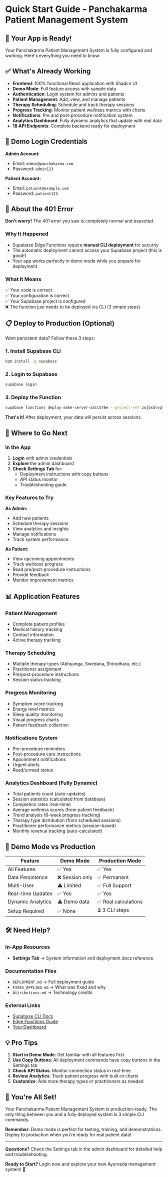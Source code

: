 # Quick Start Guide - Panchakarma Patient Management System

## 🎉 Your App is Ready!

Your Panchakarma Patient Management System is fully configured and working. Here's everything you need to know:

## ✅ What's Already Working

- **Frontend**: 100% functional React application with Shadcn UI
- **Demo Mode**: Full feature access with sample data
- **Authentication**: Login system for admins and patients
- **Patient Management**: Add, view, and manage patients
- **Therapy Scheduling**: Schedule and track therapy sessions
- **Progress Tracking**: Monitor patient wellness metrics with charts
- **Notifications**: Pre and post-procedure notification system
- **Analytics Dashboard**: Fully dynamic analytics that update with real data
- **18 API Endpoints**: Complete backend ready for deployment

## 🔐 Demo Login Credentials

**Admin Account:**
- Email: `admin@panchakarma.com`
- Password: `admin123`

**Patient Account:**
- Email: `patient@example.com`  
- Password: `patient123`

## 🚀 About the 401 Error

**Don't worry!** The 401 error you saw is completely normal and expected.

### Why It Happened
- Supabase Edge Functions require **manual CLI deployment** for security
- The automatic deployment cannot access your Supabase project (this is good!)
- Your app works perfectly in demo mode while you prepare for deployment

### What It Means
✅ Your code is correct  
✅ Your configuration is correct  
✅ Your Supabase project is configured  
❌ The function just needs to be deployed via CLI (3 simple steps)

## 📋 Deploy to Production (Optional)

Want persistent data? Follow these 3 steps:

### 1. Install Supabase CLI
```bash
npm install -g supabase
```

### 2. Login to Supabase
```bash
supabase login
```

### 3. Deploy the Function
```bash
supabase functions deploy make-server-a3cc576e --project-ref zojbxdrvqtnyskpaslri
```

**That's it!** After deployment, your data will persist across sessions.

## 🎯 Where to Go Next

### In the App

1. **Login** with admin credentials
2. **Explore** the admin dashboard
3. **Check Settings Tab** for:
   - Deployment instructions with copy buttons
   - API status monitor
   - Troubleshooting guide

### Key Features to Try

**As Admin:**
- Add new patients
- Schedule therapy sessions
- View analytics and insights
- Manage notifications
- Track system performance

**As Patient:**
- View upcoming appointments
- Track wellness progress
- Read pre/post-procedure instructions
- Provide feedback
- Monitor improvement metrics

## 📊 Application Features

### Patient Management
- Complete patient profiles
- Medical history tracking
- Contact information
- Active therapy tracking

### Therapy Scheduling
- Multiple therapy types (Abhyanga, Swedana, Shirodhara, etc.)
- Practitioner assignment
- Pre/post-procedure instructions
- Session status tracking

### Progress Monitoring
- Symptom score tracking
- Energy level metrics
- Sleep quality monitoring
- Visual progress charts
- Patient feedback collection

### Notifications System
- Pre-procedure reminders
- Post-procedure care instructions
- Appointment notifications
- Urgent alerts
- Read/unread status

### Analytics Dashboard (Fully Dynamic)
- Total patients count (auto-updates)
- Session statistics (calculated from database)
- Completion rates (real-time)
- Average wellness scores (from patient feedback)
- Trend analysis (6-week progress tracking)
- Therapy type distribution (from scheduled sessions)
- Practitioner performance metrics (session-based)
- Monthly revenue tracking (auto-calculated)

## 🔄 Demo Mode vs Production

| Feature | Demo Mode | Production Mode |
|---------|-----------|-----------------|
| All Features | ✅ Yes | ✅ Yes |
| Data Persistence | ❌ Session only | ✅ Permanent |
| Multi-User | ⚠️ Limited | ✅ Full Support |
| Real-time Updates | ✅ Yes | ✅ Yes |
| Dynamic Analytics | ⚠️ Demo data | ✅ Real calculations |
| Setup Required | ✅ None | ⏳ 3 CLI steps |

## 🛠 Need Help?

### In-App Resources
- **Settings Tab** → System information and deployment docs reference

### Documentation Files
- `DEPLOYMENT.md` → Full deployment guide
- `FIXES_APPLIED.md` → What was fixed and why
- `Attributions.md` → Technology credits

### External Links
- [Supabase CLI Docs](https://supabase.com/docs/guides/cli/getting-started)
- [Edge Functions Guide](https://supabase.com/docs/guides/functions/deploy)
- [Your Dashboard](https://supabase.com/dashboard/project/zojbxdrvqtnyskpaslri)

## 💡 Pro Tips

1. **Start in Demo Mode**: Get familiar with all features first
2. **Use Copy Buttons**: All deployment commands have copy buttons in the Settings tab
3. **Check API Status**: Monitor connection status in real-time
4. **Review Analytics**: Track patient progress with built-in charts
5. **Customize**: Add more therapy types or practitioners as needed

## 🎊 You're All Set!

Your Panchakarma Patient Management System is production-ready. The only thing between you and a fully deployed system is 3 simple CLI commands.

**Remember**: Demo mode is perfect for testing, training, and demonstrations. Deploy to production when you're ready for real patient data!

---

**Questions?** Check the Settings tab in the admin dashboard for detailed help and troubleshooting.

**Ready to Start?** Login now and explore your new Ayurveda management system! 🌿
